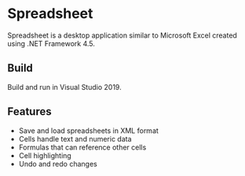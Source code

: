 <h1>Spreadsheet</h1>
<p>
  Spreadsheet is a desktop application similar to Microsoft Excel created using .NET Framework 4.5. 
</p>

<h2>Build</h2>
<p>
  Build and run in Visual Studio 2019.
</p>

<h2>Features</h2>
<ul>
  <li>Save and load spreadsheets in XML format</li>
  <li>Cells handle text and numeric data</li>
  <li>Formulas that can reference other cells</li>
  <li>Cell highlighting</li>
  <li>Undo and redo changes</li>
</ul>

